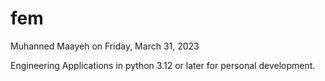 # fem

Muhanned Maayeh on Friday, March 31, 2023

Engineering Applications in python 3.12 or later for personal development.
